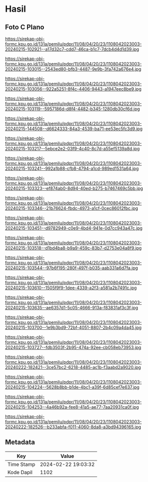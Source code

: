 # Hasil

## Foto C Plano

https://sirekap-obj-formc.kpu.go.id/131a/pemilu/pdpr/11/08/04/20/23/1108042023003-20240215-102921--a17d32c7-cdd7-46ca-b1c7-7dcb4d4d1d39.jpg

https://sirekap-obj-formc.kpu.go.id/131a/pemilu/pdpr/11/08/04/20/23/1108042023003-20240215-103015--2543ed80-bfb3-4487-9e9b-3fa742a676e4.jpg

https://sirekap-obj-formc.kpu.go.id/131a/pemilu/pdpr/11/08/04/20/23/1108042023003-20240215-103056--922a5251-8f4c-4406-9443-a1947eec8be9.jpg

https://sirekap-obj-formc.kpu.go.id/131a/pemilu/pdpr/11/08/04/20/23/1108042023003-20240215-103119--5957186d-d8f4-4482-b345-1280db30cf6d.jpg

https://sirekap-obj-formc.kpu.go.id/131a/pemilu/pdpr/11/08/04/20/23/1108042023003-20240215-144508--d6624333-84a3-4539-ba71-ee53ec5fc3d9.jpg

https://sirekap-obj-formc.kpu.go.id/131a/pemilu/pdpr/11/08/04/20/23/1108042023003-20240215-103217--5ebce2e2-03f9-4c40-8c7d-a55ef5139a8d.jpg

https://sirekap-obj-formc.kpu.go.id/131a/pemilu/pdpr/11/08/04/20/23/1108042023003-20240215-103241--992a1b88-cfb8-4794-a1cd-989ed1531a64.jpg

https://sirekap-obj-formc.kpu.go.id/131a/pemilu/pdpr/11/08/04/20/23/1108042023003-20240215-103323--ef874ab0-8d94-40ed-b275-b7467469c5bb.jpg

https://sirekap-obj-formc.kpu.go.id/131a/pemilu/pdpr/11/08/04/20/23/1108042023003-20240215-103346--21b76624-fbdc-4973-a1cf-0cec86012fbc.jpg

https://sirekap-obj-formc.kpu.go.id/131a/pemilu/pdpr/11/08/04/20/23/1108042023003-20240215-103451--d9782949-c0e9-4bd4-941e-0d7cc943a47c.jpg

https://sirekap-obj-formc.kpu.go.id/131a/pemilu/pdpr/11/08/04/20/23/1108042023003-20240215-103518--d1bd4ba8-b9a9-459c-83b7-d2753e04a8f9.jpg

https://sirekap-obj-formc.kpu.go.id/131a/pemilu/pdpr/11/08/04/20/23/1108042023003-20240215-103544--97b6f195-280f-497f-b035-aab331a6d7fa.jpg

https://sirekap-obj-formc.kpu.go.id/131a/pemilu/pdpr/11/08/04/20/23/1108042023003-20240215-103610--1505f9f9-1dee-4339-a2f3-a581a2b7491c.jpg

https://sirekap-obj-formc.kpu.go.id/131a/pemilu/pdpr/11/08/04/20/23/1108042023003-20240215-103635--ae6357d1-5c05-4666-913a-f83831af3c3f.jpg

https://sirekap-obj-formc.kpu.go.id/131a/pemilu/pdpr/11/08/04/20/23/1108042023003-20240215-103700--1e9b3bd9-72bf-4051-8807-2b4c09a4da45.jpg

https://sirekap-obj-formc.kpu.go.id/131a/pemilu/pdpr/11/08/04/20/23/1108042023003-20240215-103727--fdb3503f-2b95-474a-92ee-cb058eb73953.jpg

https://sirekap-obj-formc.kpu.go.id/131a/pemilu/pdpr/11/08/04/20/23/1108042023003-20240222-182421--3ce57bc2-6218-4485-ac1b-f3aabd2a9020.jpg

https://sirekap-obj-formc.kpu.go.id/131a/pemilu/pdpr/11/08/04/20/23/1108042023003-20240215-104224--5628b8bb-b1de-4bc1-a39f-6d85cef7e637.jpg

https://sirekap-obj-formc.kpu.go.id/131a/pemilu/pdpr/11/08/04/20/23/1108042023003-20240215-104253--4a46b92a-fee8-41a5-ae77-7aa20931ca0f.jpg

https://sirekap-obj-formc.kpu.go.id/131a/pemilu/pdpr/11/08/04/20/23/1108042023003-20240222-182526--b233abfa-f011-4060-8da8-a3bd94396165.jpg


## Metadata

| Key        | Value               |
| ---------- | ------------------- |
| Time Stamp | 2024-02-22 19:03:32 |
| Kode Dapil | 1102                |



